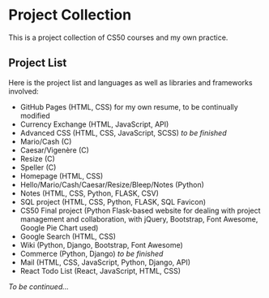# Project Collection

This is a project collection of CS50 courses and my own practice.

## Project List

Here is the project list and languages as well as libraries and frameworks involved: 

* GitHub Pages (HTML, CSS) for my own resume, to be continually modified
* Currency Exchange (HTML, JavaScript, API)
* Advanced CSS (HTML, CSS, JavaScript, SCSS) *to be finished*
* Mario/Cash (C)
* Caesar/Vigenère (C)
* Resize (C)
* Speller (C)
* Homepage (HTML, CSS)
* Hello/Mario/Cash/Caesar/Resize/Bleep/Notes (Python)
* Notes (HTML, CSS, Python, FLASK, CSV)
* SQL project (HTML, CSS, Python, FLASK, SQL Favicon)
* CS50 Final project (Python Flask-based website for dealing with project management and collaboration, with jQuery, Bootstrap, Font Awesome, Google Pie Chart used)
* Google Search (HTML, CSS)
* Wiki (Python, Django, Bootstrap, Font Awesome)
* Commerce (Python, Django) *to be finished*
* Mail (HTML, CSS, JavaScript, Python, Django, API)
* React Todo List (React, JavaScript, HTML, CSS)

*To be continued...*
